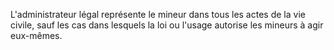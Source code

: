 L'administrateur légal représente le mineur dans tous les actes de la vie civile, sauf les cas dans lesquels la loi ou l'usage autorise les mineurs à agir eux-mêmes. 